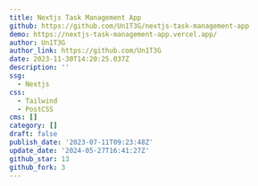 ```yaml
---
title: Nextjs Task Management App
github: https://github.com/Un1T3G/nextjs-task-management-app
demo: https://nextjs-task-management-app.vercel.app/
author: Un1T3G
author_link: https://github.com/Un1T3G
date: 2023-11-30T14:20:25.037Z
description: ''
ssg:
  - Nextjs
css:
  - Tailwind
  - PostCSS
cms: []
category: []
draft: false
publish_date: '2023-07-11T09:23:48Z'
update_date: '2024-05-27T16:41:27Z'
github_star: 13
github_fork: 3
---
```

